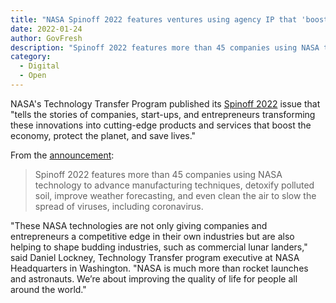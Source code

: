 ```yaml
---
title: "NASA Spinoff 2022 features ventures using agency IP that 'boost the economy, protect the planet, and save lives'"
date: 2022-01-24 
author: GovFresh
description: "Spinoff 2022 features more than 45 companies using NASA technology to advance manufacturing techniques, detoxify polluted soil, improve weather forecasting, and even clean the air to slow the spread of viruses, including coronavirus."
category:
  - Digital
  - Open
---
```


NASA's Technology Transfer Program published its [Spinoff 2022](https://spinoff.nasa.gov/sites/default/files/2022-01/Spinoff.2022.pdf) issue that "tells the stories of companies, start-ups, and entrepreneurs transforming these innovations into cutting-edge products and services that boost the economy, protect the planet, and save lives."

From the [announcement](https://www.nasa.gov/press-release/nasa-spinoffs-help-fight-coronavirus-clean-pollution-grow-food-more):

> Spinoff 2022 features more than 45 companies using NASA technology to advance manufacturing techniques, detoxify polluted soil, improve weather forecasting, and even clean the air to slow the spread of viruses, including coronavirus.

"These NASA technologies are not only giving companies and entrepreneurs a competitive edge in their own industries but are also helping to shape budding industries, such as commercial lunar landers," said Daniel Lockney, Technology Transfer program executive at NASA Headquarters in Washington. "NASA is much more than rocket launches and astronauts. We’re about improving the quality of life for people all around the world."